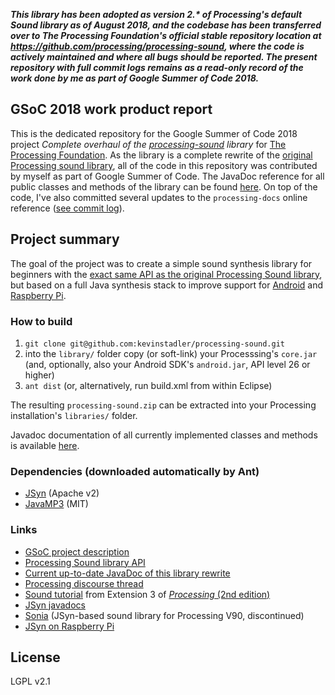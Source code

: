 ***This library has been adopted as version 2.\* of Processing's default Sound library as of August 2018, and the codebase has been transferred over to The Processing Foundation's official stable repository location at https://github.com/processing/processing-sound, where the code is actively maintained and where all bugs should be reported. The present repository with full commit logs remains as a read-only record of the work done by me as part of Google Summer of Code 2018.***

## GSoC 2018 work product report

This is the dedicated repository for the Google Summer of Code 2018 project *Complete overhaul of the [processing-sound](https://summerofcode.withgoogle.com/projects/#5133277640261632) library* for [The Processing Foundation](https://summerofcode.withgoogle.com/organizations/4915113891463168/). As the library is a complete rewrite of the [original Processing sound library](https://github.com/processing/processing-sound-archive), all of the code in this repository was contributed by myself as part of Google Summer of Code. The JavaDoc reference for all public classes and methods of the library can be found [here](https://kevinstadler.github.io/processing-sound/docs/). On top of the code, I've also committed several updates to the `processing-docs` online reference ([see commit log](https://github.com/processing/processing-docs/commits?author=kevinstadler)).

## Project summary

The goal of the project was to create a simple sound synthesis library for beginners with the [exact same API as the original Processing Sound library](https://www.processing.org/reference/libraries/sound/index.html), but based on a full Java synthesis stack to improve support for [Android](http://android.processing.org/) and [Raspberry Pi](https://pi.processing.org/).

### How to build

1. `git clone git@github.com:kevinstadler/processing-sound.git`
2. into the `library/` folder copy (or soft-link) your Processsing's `core.jar` (and, optionally, also your Android SDK's `android.jar`, API level 26 or higher)
3. `ant dist` (or, alternatively, run build.xml from within Eclipse)

The resulting `processing-sound.zip` can be extracted into your Processing installation's `libraries/` folder.

Javadoc documentation of all currently implemented classes and methods is available [here](https://kevinstadler.github.io/processing-sound/docs/).

### Dependencies (downloaded automatically by Ant)

* [JSyn](http://www.softsynth.com/jsyn/) (Apache v2)
* [JavaMP3](https://github.com/kevinstadler/JavaMP3) (MIT)

### Links
* [GSoC project description](https://summerofcode.withgoogle.com/projects/#5133277640261632)
* [Processing Sound library API](https://www.processing.org/reference/libraries/sound/index.html)
* [Current up-to-date JavaDoc of this library rewrite](https://kevinstadler.github.io/processing-sound/)
* [Processing discourse thread](https://discourse.processing.org/t/early-builds-of-the-new-processing-sound-library-available-for-testing/1796)
* [Sound tutorial](https://www.processing.org/tutorials/sound/) from Extension 3 of [*Processing* (2nd edition)](https://www.processing.org/handbook)
* [JSyn javadocs](http://www.softsynth.com/jsyn/docs/javadocs/)
* [Sonia](http://sonia.pitaru.com) (JSyn-based sound library for Processing V90, discontinued)
* [JSyn on Raspberry Pi](https://stackoverflow.com/questions/34333777/no-sound-output-when-running-jsyn-on-raspberry-pi-raspbian-jessie)

## License

LGPL v2.1
